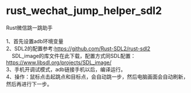 # rust_wechat_jump_helper_sdl2
Rust微信跳一跳助手 <br/>
<br/>
1、首先设置adb环境变量<br/>
2、SDL2的配置参考:https://github.com/Rust-SDL2/rust-sdl2<br/>
   &nbsp;&nbsp;&nbsp;&nbsp;SDL_image的库文件在此下载，配置方式同SDL配置： https://www.libsdl.org/projects/SDL_image/<br/>
3、手机开调试模式，adb链接手机以后，编译运行。<br/>
4、操作：鼠标点击起跳点和目标点，会自动跳一步，然后电脑画面会自动刷新，然后再进行下一步。<br/>
